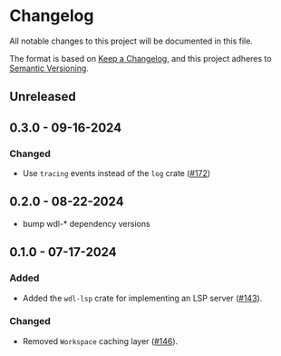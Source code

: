 # Changelog

All notable changes to this project will be documented in this file.

The format is based on [Keep a Changelog](https://keepachangelog.com/en/1.1.0/),
and this project adheres to [Semantic Versioning](https://semver.org/spec/v2.0.0.html).

## Unreleased

## 0.3.0 - 09-16-2024

### Changed
* Use `tracing` events instead of the `log` crate ([#172](https://github.com/stjude-rust-labs/wdl/pull/172))

## 0.2.0 - 08-22-2024

* bump wdl-* dependency versions

## 0.1.0 - 07-17-2024

### Added

* Added the `wdl-lsp` crate for implementing an LSP server ([#143](https://github.com/stjude-rust-labs/wdl/pull/143)).

### Changed

* Removed `Workspace` caching layer ([#146](https://github.com/stjude-rust-labs/wdl/pull/146)).
